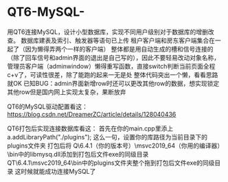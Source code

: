 # QT6-MySQL-
用QT6连接MySQL，设计小型数据库，实现不同用户级别对于数据库的增删改查。
数据库建表及索引、触发器等语句已上传
租户客户端和房东客户端集合在一起了（因为懒得弄两个一样的客户端）
整体都是用自动生成的槽和信号连接的（除了回车信号和admin界面的退出是自己写的），因此不要轻易改动对象名称，
管理员客户端（adminwindow）懒得重写函数，直接switch判断当前页面全程c+v了，可读性很差，除了能跑的起来一无是处
整体代码突出一个懒，看看思路就OK
已知BUG：admin界面新增row时还可以更改其他row的数据，想实现锁定其他row但是国内网上实现太复杂，果断放弃

QT6的MySQL驱动配置看这：https://blog.csdn.net/DreamerZC/article/details/128040436


QT6打包后实现连接数据库看这：
首先在你的main.cpp里添上     a.addLibraryPath("./plugins"); 这么一句，设置你的库路径为当前目录下的plugins文件夹
打包后将
Q\6.4.1（你的版本号）\msvc2019_64（你用的编译器）\bin中的libmysq.dll添加到打包后文件exe的同级目录
QT\6.4.1\msvc2019_64\bin中的plugins文件夹整个拖到打包后文件exe的同级目录
这时候就能成功连接MySQL了
